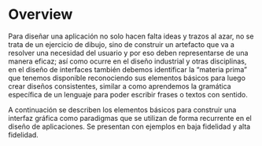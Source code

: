 <figure class="hero-large" style="--hero-image:url(https://source.unsplash.com/g-YsyUUwT9M/1800x600);"></figure>

# Overview

Para diseñar una aplicación no solo hacen falta ideas y trazos al azar, no se trata de un ejercicio de dibujo, sino de construir un artefacto que va a resolver una necesidad del usuario y por eso deben representarse de una manera eficaz; así como ocurre en el diseño industrial y otras disciplinas, en el diseño de interfaces también debemos identificar la “materia prima” que tenemos disponible reconociendo sus elementos básicos para luego crear diseños consistentes, similar a como aprendemos la gramática específica de un lenguaje para poder escribir frases o textos con sentido. 

A continuación se describen los elementos básicos para construir una interfaz gráfica como paradigmas que se utilizan de forma recurrente en el diseño de aplicaciones. Se presentan con ejemplos en baja fidelidad y alta fidelidad.

